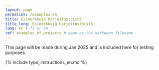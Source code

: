 ```yaml
---
layout: page
permalink: /examples-en
title: Esimerkkejä harjoitustöistä
title_long: Esimerkkejä harjoitustöistä
lang: en # fi or en
ref: examples_of_projects # same as the markdown filename
---
```

This page will be made during Jan 2025 and is included here for testing purposes. 


{% include typo_instructions_en.md %}
